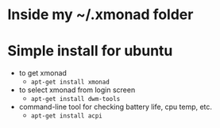 Inside my ~/.xmonad folder
==========================

Simple install for ubuntu
=========================
* to get xmonad
  * `apt-get install xmonad`
* to select xmonad from login screen
  * `apt-get install dwm-tools`
* command-line tool for checking battery life, cpu temp, etc.
  * `apt-get install acpi`
